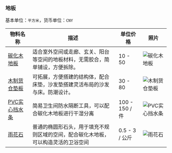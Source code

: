 ### 地板

基本单位：`平方米`，货币单位：`CNY`

物料名称 | 描述 | 单位价格 | 照片
----|------|----|-----
[碳化木地板](http://s.taobao.com/search?q=%CC%BC%BB%AF%C4%BE%B5%D8%B0%E5) | 适合室外空间或走廊、玄关、阳台等空间的地板材料，无需胶合，简单铺设，方便拆除。  | 10 - 50 | ![碳化木地板](http://gd4.alicdn.com/bao/uploaded/i4/TB1v5uFGXXXXXXcaXXXXXXXXXXX_!!0-item_pic.jpg_400x400.jpg_.webp)
[木制货仓垫板](http://s.taobao.com/search?q=%B5%E6%B2%D6%B0%E5+%C4%BE) | 可拓展，方便搭建的结构体，配合床垫，沙发垫搭建灵活布局的沙发与床。防潮设计。 | 30 - 80 | ![木制货仓垫板](http://g.search2.alicdn.com/img/bao/uploaded/i4/i2/T1NJk6FwVcXXXXXXXX_!!0-item_pic.jpg_250x250.jpg)
[PVC实心挡水条](http://s.taobao.com/search?q=PVC%CA%B5%D0%C4%B5%B2%CB%AE%CC%F5) | 简易卫生间防水隔断工具，可以配合碳化木地板进行干湿分离 | 100 - 150 / 件 | ![PVC实心挡水条](http://g.search2.alicdn.com/img/bao/uploaded/i4/i4/11588023356473390/T1aIWFXzpgXXXXXXXX_!!0-item_pic.jpg_250x250.jpg)
[雨花石](http://s.taobao.com/search?q=%D3%EA%BB%A8%CA%AF) | 普通的椭圆形石头，用于填充不规则区域的空间，配合碳化木地板，可以构造灵活的卫浴空间 | 0.5 - 3 / 公斤 | ![雨花石](http://g.search1.alicdn.com/img/i1/16929057700694463/TB2UoT4aVXXXXapXXXXXXXXXXXX_!!30066929-0-saturn_solar.jpg_270x270.jpg_.webp)
